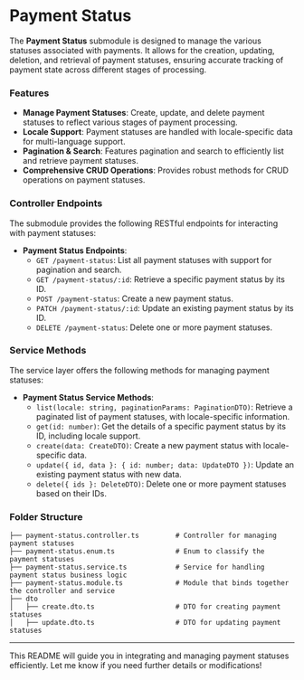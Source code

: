 # Payment Status

The **Payment Status** submodule is designed to manage the various statuses associated with payments. It allows for the creation, updating, deletion, and retrieval of payment statuses, ensuring accurate tracking of payment state across different stages of processing.

### Features

- **Manage Payment Statuses**: Create, update, and delete payment statuses to reflect various stages of payment processing.
- **Locale Support**: Payment statuses are handled with locale-specific data for multi-language support.
- **Pagination & Search**: Features pagination and search to efficiently list and retrieve payment statuses.
- **Comprehensive CRUD Operations**: Provides robust methods for CRUD operations on payment statuses.

### Controller Endpoints

The submodule provides the following RESTful endpoints for interacting with payment statuses:

- **Payment Status Endpoints**:
  - `GET /payment-status`: List all payment statuses with support for pagination and search.
  - `GET /payment-status/:id`: Retrieve a specific payment status by its ID.
  - `POST /payment-status`: Create a new payment status.
  - `PATCH /payment-status/:id`: Update an existing payment status by its ID.
  - `DELETE /payment-status`: Delete one or more payment statuses.

### Service Methods

The service layer offers the following methods for managing payment statuses:

- **Payment Status Service Methods**:
  - `list(locale: string, paginationParams: PaginationDTO)`: Retrieve a paginated list of payment statuses, with locale-specific information.
  - `get(id: number)`: Get the details of a specific payment status by its ID, including locale support.
  - `create(data: CreateDTO)`: Create a new payment status with locale-specific data.
  - `update({ id, data }: { id: number; data: UpdateDTO })`: Update an existing payment status with new data.
  - `delete({ ids }: DeleteDTO)`: Delete one or more payment statuses based on their IDs.

### Folder Structure

```plaintext
├── payment-status.controller.ts         # Controller for managing payment statuses
├── payment-status.enum.ts               # Enum to classify the payment statuses
├── payment-status.service.ts            # Service for handling payment status business logic
├── payment-status.module.ts             # Module that binds together the controller and service
├── dto
│   ├── create.dto.ts                    # DTO for creating payment statuses
│   ├── update.dto.ts                    # DTO for updating payment statuses
```

---

This README will guide you in integrating and managing payment statuses efficiently. Let me know if you need further details or modifications!
